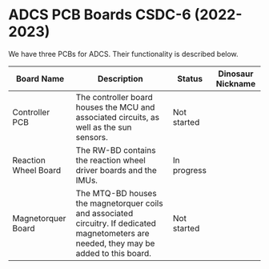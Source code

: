 # ADCS PCB Boards CSDC-6 (2022-2023)
We have three PCBs for ADCS. Their functionality is described below.

|Board Name|Description|Status|Dinosaur Nickname|
|-|-|-|-|
|Controller PCB|The controller board houses the MCU and associated circuits, as well as the sun sensors.|Not started| |
|Reaction Wheel Board|The RW-BD contains the reaction wheel driver boards and the IMUs.|In progress| |
|Magnetorquer Board|The MTQ-BD houses the magnetorquer coils and associated circuitry. If dedicated magnetometers are needed, they may be added to this board.|Not started| |